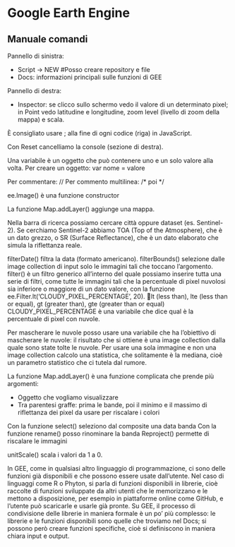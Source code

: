 # Google Earth Engine
## Manuale comandi

Pannello di sinistra:
+	Script -> NEW #Posso creare repository e file
+	Docs: informazioni principali sulle funzioni di GEE

Pannello di destra:
+	Inspector: se clicco sullo schermo vedo il valore di un determinato pixel; in Point vedo latitudine e longitudine, zoom level (livello di zoom della mappa) e scala.

È consigliato usare ; alla fine di ogni codice (riga) in JavaScript.

Con Reset cancelliamo la console (sezione di destra).

Una variabile è un oggetto che può contenere uno e un solo valore alla volta.
Per creare un oggetto: var nome = valore

Per commentare: //
Per commento multilinea: /* poi */

ee.Image() è una funzione constructor

La funzione Map.addLayer() aggiunge una mappa.

Nella barra di ricerca possiamo cercare città oppure dataset (es. Sentinel-2). Se cerchiamo Sentinel-2 abbiamo TOA (Top of the Atmosphere), che è un dato grezzo, o SR (Surface Reflectance), che è un dato elaborato che simula la riflettanza reale.

filterDate() filtra la data (formato americano).
filterBounds() selezione dalle image collection di input solo le immagini tali che toccano l’argomento.
filter() è un filtro generico all’interno del quale possiamo inserire tutta una serie di filtri, come tutte le immagini tali che la percentuale di pixel nuvolosi sia inferiore o maggiore di un dato valore, con la funzione ee.Filter.lt(‘CLOUDY_PIXEL_PERCENTAGE’, 20).
lt (less than), lte (less than or equal), gt (greater than), gte (greater than or equal)
CLOUDY_PIXEL_PERCENTAGE è una variabile che dice qual è la percentuale di pixel con nuvole.

Per mascherare le nuvole posso usare una variabile che ha l’obiettivo di mascherare le nuvole: il risultato che si ottiene è una image collection dalla quale sono state tolte le nuvole.
Per usare una sola immagine e non una image collection calcolo una statistica, che solitamente è la mediana, cioè un parametro statistico che ci tutela dal rumore.

La funzione Map.addLayer() è una funzione complicata che prende più argomenti:
+	Oggetto che vogliamo visualizzare
+	Tra parentesi graffe: prima le bande, poi il minimo e il massimo di riflettanza dei pixel da usare per riscalare i colori

Con la funzione select() seleziono dal composite una data banda
Con la funzione rename() posso rinominare la banda
Reproject() permette di riscalare le immagini

unitScale() scala i valori da 1 a 0.

In GEE, come in qualsiasi altro linguaggio di programmazione, ci sono delle funzioni già disponibili e che possono essere usate dall’utente. Nel caso di linguaggi come R o Phyton, si parla di funzioni disponibili in librerie, cioè raccolte di funzioni sviluppate da altri utenti che le memorizzano e le mettono a disposizione, per esempio in piattaforme online come GitHub, e l’utente può scaricarle e usarle già pronte. Su GEE, il processo di condivisione delle librerie in maniera formale è un po’ più complesso: le librerie e le funzioni disponibili sono quelle che troviamo nel Docs; si possono però creare funzioni specifiche, cioè si definiscono in maniera chiara input e output.

